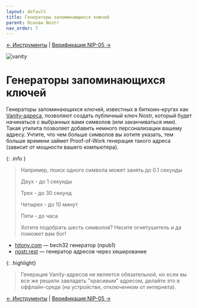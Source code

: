 ```yaml
---
layout: default
title: Генераторы запоминающихся ключей
parent: Основы Nostr
nav_order: 7
---
```


[← Инструменты](https://nostr.21ideas.org/docs/basics/tools.html) | [Верификация NIP-05 →](https://nostr.21ideas.org/docs/basics/stats.html)

![vanity](https://nostr.build/p/nb8701.png)

# Генераторы запоминающихся ключей
Генераторы запоминающихся ключей, известных в биткоин-кругах как [Vanity-адреса](https://en.bitcoin.it/wiki/Vanitygen#Difficulty_of_finding_a_vanity_address), позволяют создать публичный ключ Nostr, который будет начинаться c выбранных вами символов (или заканчиваться ими). Такая утилита позволяет добавить немного персонализации вашему адресу. Учтите, что чем больше символов вы хотите указать, тем больше времени займет Proof-of-Work генерация такого адреса (зависит от мощности вашего компьютера).

{: .info }
> Например, поиск одного символа может занять до 0.1 секунды
> 
> Двух - до 1 секунды
> 
> Трех - до 30 секунд
> 
> Четырех - до 10 минут
> 
> Пяти - до часа
> 
> Хотите подобрать шесть символов? Несите огнетушитель и да поможет вам бог!

* [hitony.com](https://hitony.com/nostrogen/) — bech32 генератор (npub1)
* [nostr.rest](https://www.nostr.rest/) — генератор адресов через хеширование

{: .highlight}
> Генерация Vanity-адресов не является обязательной, но если вы все же решили завладеть "красивым" адресом, делайте это в оффлайн-среде (на устройстве, отключенном от интернета).

[← Инструменты](https://nostr.21ideas.org/docs/basics/tools.html) | [Верификация NIP-05 →](https://nostr.21ideas.org/docs/basics/stats.html)
